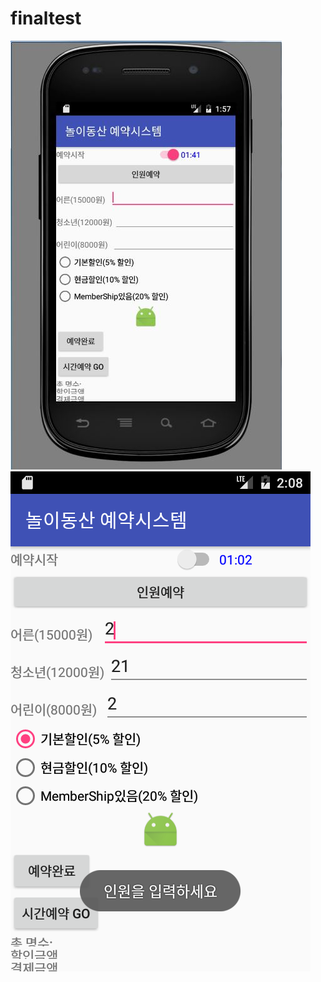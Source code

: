 # finaltest
![Alt text](./app/src/main/res/layout/1.JPG)
![Alt text](./app/src/main/res/layout/2.PNG)
